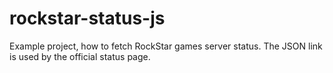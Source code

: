 # rockstar-status-js

Example project, how to fetch RockStar games server status. The JSON link is used by the official status page.
